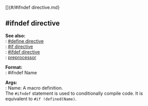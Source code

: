 []{#/#ifndef directive.md}    
## #ifndef directive    
**See also:**    
:   [#define directive](/DM/preprocessor/define)    
:   [#if directive](/DM/preprocessor/if)    
:   [#ifdef directive](/DM/preprocessor/ifdef)    
:   [preprocessor](/DM/preprocessor)    
<!-- -->    
**Format:**    
:   #ifndef Name    
<!-- -->    
**Args:**    
:   Name: A macro definition.    
The `#ifndef` statement is used to conditionally compile code. It is    
equivalent to `#if !defined(Name)`.  